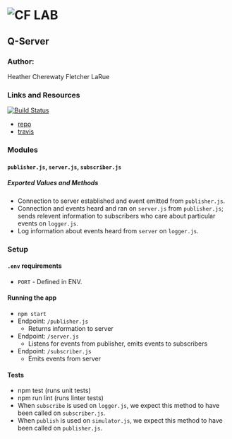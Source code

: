 ![CF](http://i.imgur.com/7v5ASc8.png) LAB
=================================================

## Q-Server 

### Author: 
Heather Cherewaty
Fletcher LaRue

### Links and Resources
[![Build Status](https://www.travis-ci.com/asdFletcher/10-project-q.svg?branch=master)](https://www.travis-ci.com/asdFletcher/10-project-q)

* [repo](https://github.com/asdFletcher/10-project-q)
* [travis](https://www.travis-ci.com/asdFletcher/10-project-q)


### Modules
#### `publisher.js`, `server.js`, `subscriber.js`
##### Exported Values and Methods
* Connection to server established and event emitted from `publisher.js`.
* Connection and events heard and ran on `server.js` from `publisher.js`; sends relevent information to subscribers who care about particular events on `logger.js`.
* Log information about events heard from `server` on `logger.js`.

### Setup
#### `.env` requirements
* `PORT` - Defined in ENV.

#### Running the app
* `npm start`
* Endpoint: `/publisher.js`
  * Returns information to server
* Endpoint: `/server.js`
  * Listens for events from publisher, emits events to subscribers
* Endpoint: `/subscriber.js`
  * Emits events from server

#### Tests
* npm test (runs unit tests)
* npm run lint (runs linter tests)
* When `subscribe` is used on `logger.js`, we expect this method to have been called on `subscriber.js`.
* When `publish` is used on `simulator.js`, we expect this method to have been called on `publisher.js`.